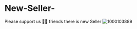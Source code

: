 # New-Seller-
Please support us 🙏🏾 friends there is new Seller 
![1000103889](https://github.com/user-attachments/assets/2798c512-e6fc-4012-b556-e4bae69e841e)
